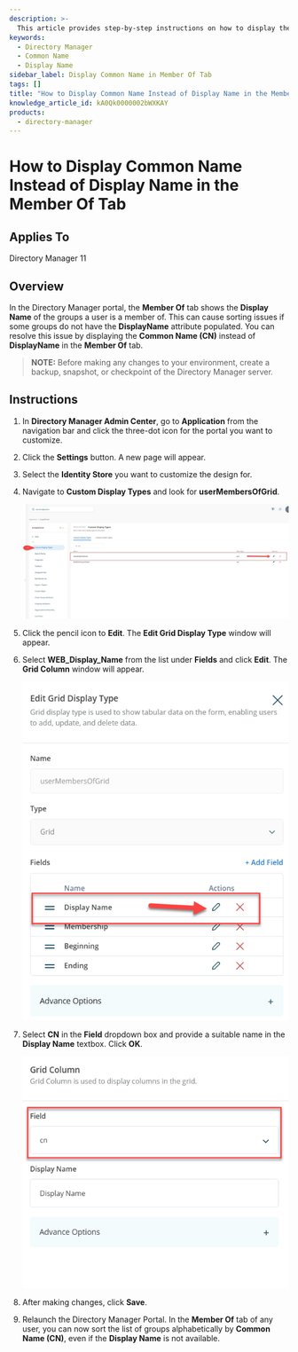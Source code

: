 ```yaml
---
description: >-
  This article provides step-by-step instructions on how to display the Common Name (CN) instead of the Display Name in the Member Of tab within the Directory Manager portal.
keywords:
  - Directory Manager
  - Common Name
  - Display Name
sidebar_label: Display Common Name in Member Of Tab
tags: []
title: "How to Display Common Name Instead of Display Name in the Member Of Tab"
knowledge_article_id: kA0Qk0000002bWXKAY
products:
  - directory-manager
---
```


# How to Display Common Name Instead of Display Name in the Member Of Tab

## Applies To

Directory Manager 11

## Overview

In the Directory Manager portal, the **Member Of** tab shows the **Display Name** of the groups a user is a member of. This can cause sorting issues if some groups do not have the **DisplayName** attribute populated. You can resolve this issue by displaying the **Common Name (CN)** instead of **DisplayName** in the **Member Of** tab.

> **NOTE:** Before making any changes to your environment, create a backup, snapshot, or checkpoint of the Directory Manager server.

## Instructions

1. In **Directory Manager Admin Center**, go to **Application** from the navigation bar and click the three-dot icon for the portal you want to customize.
2. Click the **Settings** button. A new page will appear.
3. Select the **Identity Store** you want to customize the design for.
4. Navigate to **Custom Display Types** and look for **userMembersOfGrid**.

   ![Custom Display Types - userMembersOfGrid](./images/servlet_image_6436205e3d96.png)

5. Click the pencil icon to **Edit**. The **Edit Grid Display Type** window will appear.
6. Select **WEB_Display_Name** from the list under **Fields** and click **Edit**. The **Grid Column** window will appear.

   ![Edit Grid Column for Display Name](./images/servlet_image_7007481a5d12.png)

7. Select **CN** in the **Field** dropdown box and provide a suitable name in the **Display Name** textbox. Click **OK**.

   ![Set CN as Display Name in Grid Column](./images/servlet_image_1736a7d682a3.png)

8. After making changes, click **Save**.
9. Relaunch the Directory Manager Portal. In the **Member Of** tab of any user, you can now sort the list of groups alphabetically by **Common Name (CN)**, even if the **Display Name** is not available.